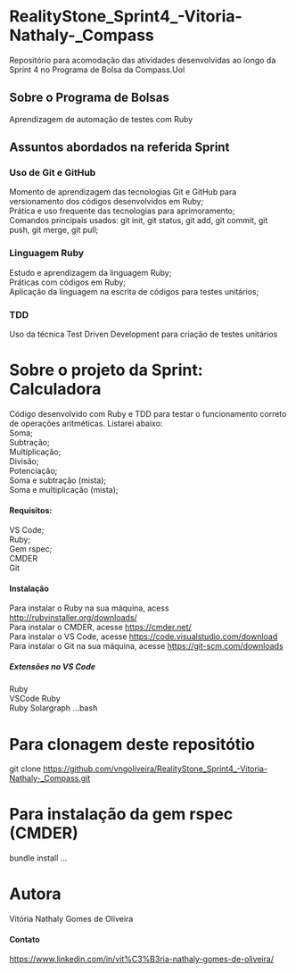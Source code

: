 # RealityStone_Sprint4_-Vitoria-Nathaly-_Compass
Repositório para acomodação das atividades desenvolvidas ao longo da Sprint 4 no Programa de Bolsa da Compass.Uol
## Sobre o Programa de Bolsas
Aprendizagem de automação de testes com Ruby
## Assuntos abordados na referida Sprint
### Uso de Git e GitHub
Momento de aprendizagem das tecnologias Git e GitHub para versionamento dos códigos desenvolvidos em Ruby;<br />
Prática e uso frequente das tecnologias para aprimoramento;<br />
Comandos principais usados: git init, git status, git add, git commit, git push, git merge, git pull;
### Linguagem Ruby
Estudo e aprendizagem da linguagem Ruby;<br />
Práticas com códigos em Ruby;<br />
Aplicação da linguagem na escrita de códigos para testes unitários;
### TDD
Uso da técnica Test Driven Development para criação de testes unitários
# Sobre o projeto da Sprint: Calculadora
Código desenvolvido com Ruby e TDD para testar o funcionamento correto de operações aritméticas. Listarei abaixo:  <br />
Soma; <br />
Subtração; <br />
Multiplicação; <br />
Divisão; <br />
Potenciação; <br />
Soma e subtração (mista); <br />
Soma e multiplicação  (mista); <br />
#### Requisitos:
VS Code;  <br />
Ruby; <br />
Gem rspec; <br />
CMDER <br />
Git
#### Instalação
Para instalar o Ruby  na sua máquina, acess http://rubyinstaller.org/downloads/ <br />
Para instalar o CMDER, acesse https://cmder.net/ <br />
Para instalar o VS Code, acesse https://code.visualstudio.com/download <br />
Para instalar o Git na sua máquina, acesse https://git-scm.com/downloads
#####  Extensões no VS Code
Ruby <br />
VSCode Ruby <br />
Ruby Solargraph
...bash
# Para clonagem deste repositótio
git clone https://github.com/vngoliveira/RealityStone_Sprint4_-Vitoria-Nathaly-_Compass.git
# Para instalação da gem rspec (CMDER)
bundle install
...
# Autora
Vitória Nathaly Gomes de Oliveira
#### Contato
https://www.linkedin.com/in/vit%C3%B3ria-nathaly-gomes-de-oliveira/
